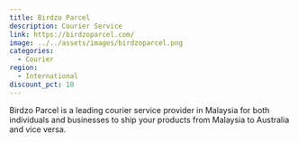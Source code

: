 ```yaml
---
title: Birdzo Parcel
description: Courier Service
link: https://birdzoparcel.com/
image: ../../assets/images/birdzoparcel.png
categories:
  - Courier
region:
  - International
discount_pct: 10
---
```

Birdzo Parcel is a leading courier service provider in Malaysia for both individuals and businesses to ship your products from Malaysia to Australia and vice versa.
